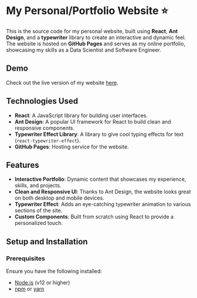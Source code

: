 # My Personal/Portfolio Website ⭐

This is the source code for my personal website, built using **React**, **Ant Design**, and a **typewriter** library to create an interactive and dynamic feel. The website is hosted on **GitHub Pages** and serves as my online portfolio, showcasing my skills as a Data Scientist and Software Engineer.

## Demo

Check out the live version of my website [here](https://matei9721.github.io/portfolio-website/).

## Technologies Used

- **React**: A JavaScript library for building user interfaces.
- **Ant Design**: A popular UI framework for React to build clean and responsive components.
- **Typewriter Effect Library**: A library to give cool typing effects for text (`react-typewriter-effect`).
- **GitHub Pages**: Hosting service for the website.

## Features

- **Interactive Portfolio**: Dynamic content that showcases my experience, skills, and projects.
- **Clean and Responsive UI**: Thanks to Ant Design, the website looks great on both desktop and mobile devices.
- **Typewriter Effect**: Adds an eye-catching typewriter animation to various sections of the site.
- **Custom Components**: Built from scratch using React to provide a personalized touch.

## Setup and Installation

### Prerequisites

Ensure you have the following installed:

- [Node.js](https://nodejs.org/) (v12 or higher)
- [npm](https://www.npmjs.com/) or [yarn](https://yarnpkg.com/)
